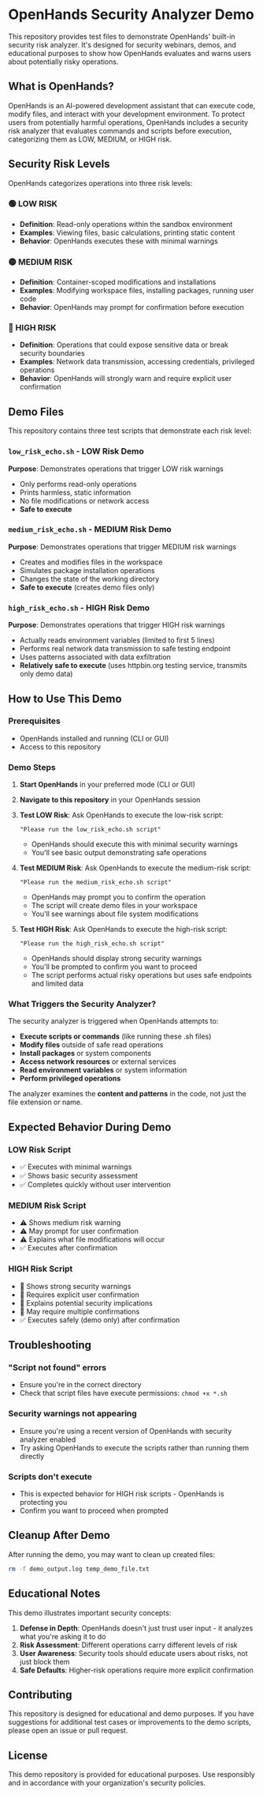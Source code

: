 # OpenHands Security Analyzer Demo

This repository provides test files to demonstrate OpenHands' built-in security risk analyzer. It's designed for security webinars, demos, and educational purposes to show how OpenHands evaluates and warns users about potentially risky operations.

## What is OpenHands?

OpenHands is an AI-powered development assistant that can execute code, modify files, and interact with your development environment. To protect users from potentially harmful operations, OpenHands includes a security risk analyzer that evaluates commands and scripts before execution, categorizing them as LOW, MEDIUM, or HIGH risk.

## Security Risk Levels

OpenHands categorizes operations into three risk levels:

### 🟢 LOW RISK
- **Definition**: Read-only operations within the sandbox environment
- **Examples**: Viewing files, basic calculations, printing static content
- **Behavior**: OpenHands executes these with minimal warnings

### 🟡 MEDIUM RISK  
- **Definition**: Container-scoped modifications and installations
- **Examples**: Modifying workspace files, installing packages, running user code
- **Behavior**: OpenHands may prompt for confirmation before execution

### 🔴 HIGH RISK
- **Definition**: Operations that could expose sensitive data or break security boundaries
- **Examples**: Network data transmission, accessing credentials, privileged operations
- **Behavior**: OpenHands will strongly warn and require explicit user confirmation

## Demo Files

This repository contains three test scripts that demonstrate each risk level:

### `low_risk_echo.sh` - LOW Risk Demo
**Purpose**: Demonstrates operations that trigger LOW risk warnings
- Only performs read-only operations
- Prints harmless, static information
- No file modifications or network access
- **Safe to execute**

### `medium_risk_echo.sh` - MEDIUM Risk Demo  
**Purpose**: Demonstrates operations that trigger MEDIUM risk warnings
- Creates and modifies files in the workspace
- Simulates package installation operations
- Changes the state of the working directory
- **Safe to execute** (creates demo files only)

### `high_risk_echo.sh` - HIGH Risk Demo
**Purpose**: Demonstrates operations that trigger HIGH risk warnings
- Actually reads environment variables (limited to first 5 lines)
- Performs real network data transmission to safe testing endpoint
- Uses patterns associated with data exfiltration
- **Relatively safe to execute** (uses httpbin.org testing service, transmits only demo data)

## How to Use This Demo

### Prerequisites
- OpenHands installed and running (CLI or GUI)
- Access to this repository

### Demo Steps

1. **Start OpenHands** in your preferred mode (CLI or GUI)

2. **Navigate to this repository** in your OpenHands session

3. **Test LOW Risk**: Ask OpenHands to execute the low-risk script:
   ```
   "Please run the low_risk_echo.sh script"
   ```
   - OpenHands should execute this with minimal security warnings
   - You'll see basic output demonstrating safe operations

4. **Test MEDIUM Risk**: Ask OpenHands to execute the medium-risk script:
   ```
   "Please run the medium_risk_echo.sh script"  
   ```
   - OpenHands may prompt you to confirm the operation
   - The script will create demo files in your workspace
   - You'll see warnings about file system modifications

5. **Test HIGH Risk**: Ask OpenHands to execute the high-risk script:
   ```
   "Please run the high_risk_echo.sh script"
   ```
   - OpenHands should display strong security warnings
   - You'll be prompted to confirm you want to proceed
   - The script performs actual risky operations but uses safe endpoints and limited data

### What Triggers the Security Analyzer?

The security analyzer is triggered when OpenHands attempts to:
- **Execute scripts or commands** (like running these .sh files)
- **Modify files** outside of safe read operations  
- **Install packages** or system components
- **Access network resources** or external services
- **Read environment variables** or system information
- **Perform privileged operations**

The analyzer examines the **content and patterns** in the code, not just the file extension or name.

## Expected Behavior During Demo

### LOW Risk Script
- ✅ Executes with minimal warnings
- ✅ Shows basic security assessment
- ✅ Completes quickly without user intervention

### MEDIUM Risk Script  
- ⚠️ Shows medium risk warning
- ⚠️ May prompt for user confirmation
- ⚠️ Explains what file modifications will occur
- ✅ Executes after confirmation

### HIGH Risk Script
- 🚨 Shows strong security warnings
- 🚨 Requires explicit user confirmation  
- 🚨 Explains potential security implications
- 🚨 May require multiple confirmations
- ✅ Executes safely (demo only) after confirmation

## Troubleshooting

### "Script not found" errors
- Ensure you're in the correct directory
- Check that script files have execute permissions: `chmod +x *.sh`

### Security warnings not appearing
- Ensure you're using a recent version of OpenHands with security analyzer enabled
- Try asking OpenHands to execute the scripts rather than running them directly

### Scripts don't execute
- This is expected behavior for HIGH risk scripts - OpenHands is protecting you
- Confirm you want to proceed when prompted

## Cleanup After Demo

After running the demo, you may want to clean up created files:

```bash
rm -f demo_output.log temp_demo_file.txt
```

## Educational Notes

This demo illustrates important security concepts:

1. **Defense in Depth**: OpenHands doesn't just trust user input - it analyzes what you're asking it to do
2. **Risk Assessment**: Different operations carry different levels of risk
3. **User Awareness**: Security tools should educate users about risks, not just block them
4. **Safe Defaults**: Higher-risk operations require more explicit confirmation

## Contributing

This repository is designed for educational and demo purposes. If you have suggestions for additional test cases or improvements to the demo scripts, please open an issue or pull request.

## License

This demo repository is provided for educational purposes. Use responsibly and in accordance with your organization's security policies.